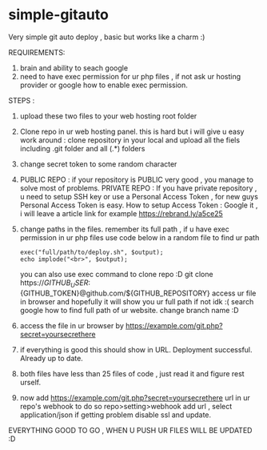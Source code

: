 # simple-gitauto
Very simple git auto deploy , basic but works like a charm :)

REQUIREMENTS:
1. brain and ability to seach google
2. need to have exec permission for ur php files , if not ask ur hosting provider or google how to enable exec permission.

STEPS : 
1. upload these two files to your web hosting root folder
2. Clone repo in ur web hosting panel. this is hard but i will give u easy work around : clone repository in your local and upload all the fiels including .git folder and all (.*) folders
3. change secret token to some random character
4. PUBLIC REPO :
    if your repository is PUBLIC very good , you manage to solve most of problems.
   PRIVATE REPO :
    If you have private repository , u need to setup SSH key or use a Personal Access Token ,  for new guys Personal Access Token is easy.
   How to setup Access Token : Google it , i will leave a article link for example https://rebrand.ly/a5ce25
5. change paths in the files. remember its full path , if u have exec permission in ur php files use code below in a random file to find ur path

       exec("full/path/to/deploy.sh", $output); 
       echo implode("<br>", $output);
   
   you can also use exec command to clone repo :D
        git clone https://${GITHUB_USER}:${GITHUB_TOKEN}@github.com/${GITHUB_REPOSITORY}
   access ur file in browser and hopefully it will show you ur full path if not idk :( search google how to find full path of ur website.
   change branch name :D
7. access the file in ur browser by https://example.com/git.php?secret=yoursecrethere
8. if everything is good this should show in URL.
    Deployment successful.
    Already up to date.
9. both files have less than 25 files of code , just read it and figure rest urself.
10. now add https://example.com/git.php?secret=yoursecrethere url in ur repo's webhook to do so repo>setting>webhook add url , select application/json if getting problem disable ssl and update.

EVERYTHING GOOD TO GO , WHEN U PUSH UR FILES WILL BE UPDATED :D 
   
